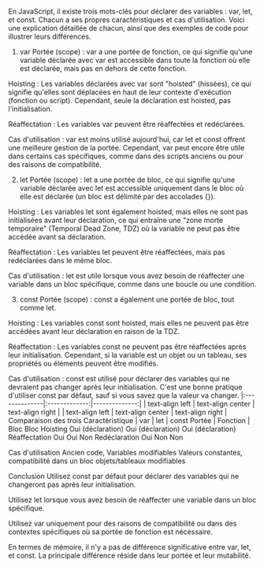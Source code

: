 En JavaScript, il existe trois mots-clés pour déclarer des variables : var, let, et const. Chacun a ses propres caractéristiques et cas d'utilisation. Voici une explication détaillée de chacun, ainsi que des exemples de code pour illustrer leurs différences.

1. var
Portée (scope) : var a une portée de fonction, ce qui signifie qu'une variable déclarée avec var est accessible dans toute la fonction où elle est déclarée, mais pas en dehors de cette fonction.

Hoisting : Les variables déclarées avec var sont "hoisted" (hissées), ce qui signifie qu'elles sont déplacées en haut de leur contexte d'exécution (fonction ou script). Cependant, seule la déclaration est hoisted, pas l'initialisation.

Réaffectation : Les variables var peuvent être réaffectées et redéclarées.

Cas d'utilisation : var est moins utilisé aujourd'hui, car let et const offrent une meilleure gestion de la portée. Cependant, var peut encore être utile dans certains cas spécifiques, comme dans des scripts anciens ou pour des raisons de compatibilité.

2. let
Portée (scope) : let a une portée de bloc, ce qui signifie qu'une variable déclarée avec let est accessible uniquement dans le bloc où elle est déclarée (un bloc est délimité par des accolades {}).

Hoisting : Les variables let sont également hoisted, mais elles ne sont pas initialisées avant leur déclaration, ce qui entraîne une "zone morte temporaire" (Temporal Dead Zone, TDZ) où la variable ne peut pas être accédée avant sa déclaration.

Réaffectation : Les variables let peuvent être réaffectées, mais pas redéclarées dans le même bloc.

Cas d'utilisation : let est utile lorsque vous avez besoin de réaffecter une variable dans un bloc spécifique, comme dans une boucle ou une condition.

3. const
Portée (scope) : const a également une portée de bloc, tout comme let.

Hoisting : Les variables const sont hoisted, mais elles ne peuvent pas être accédées avant leur déclaration en raison de la TDZ.

Réaffectation : Les variables const ne peuvent pas être réaffectées après leur initialisation. Cependant, si la variable est un objet ou un tableau, ses propriétés ou éléments peuvent être modifiés.

Cas d'utilisation : const est utilisé pour déclarer des variables qui ne devraient pas changer après leur initialisation. C'est une bonne pratique d'utiliser const par défaut, sauf si vous savez que la valeur va changer.
|:--------------|:-------------:|--------------:|
| text-align left | text-align center | text-align right |
| text-align left | text-align center | text-align right |
Comparaison des trois
Caractéristique	  |  var  	     |     let	      |         const
Portée	          | Fonction      |     Bloc	               Bloc
Hoisting	       Oui (déclaration)  Oui (déclaration)	   Oui (déclaration)
Réaffectation	   Oui	              Oui	               Non
Redéclaration	   Oui	              Non	               Non

Cas d'utilisation	Ancien code,    Variables modifiables  Valeurs constantes, 
                   compatibilité	 dans un bloc	       objets/tableaux modifiables



Conclusion
Utilisez const par défaut pour déclarer des variables qui ne changeront pas après leur initialisation.

Utilisez let lorsque vous avez besoin de réaffecter une variable dans un bloc spécifique.

Utilisez var uniquement pour des raisons de compatibilité ou dans des contextes spécifiques où sa portée de fonction est nécessaire.

En termes de mémoire, il n'y a pas de différence significative entre var, let, et const. La principale différence réside dans leur portée et leur mutabilité.